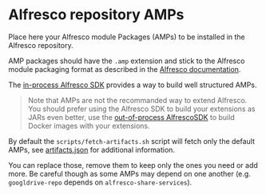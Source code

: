 # Alfresco repository AMPs

Place here your Alfresco module Packages (AMPs) to be installed in the Alfresco
repository.

AMP packages should have the `.amp` extension and stick to the Alfresco module
packaging format as described in the [Alfresco documentation][amp].

The [in-process Alfresco SDK][sdk] provides a way to build well structured AMPs.

> Note that AMPs are not the recommanded way to extend Alfresco. You should
> prefer using the Alfresco SDK to build your extensions as JARs even better,
> use the [out-of-process AlfrescoSDK][oop] to
> build Docker images with your extensions.

By default the `scripts/fetch-artifacts.sh` script will fetch only the default
AMPs, see [artifacts.json](../artifacts.json) for additional information.

You can replace those, remove them to keep only the ones you need or add more.
Be careful though as some AMPs may depend on one another (e.g.
`googldrive-repo` depends on `alfresco-share-services`).

[sdk]: https://support.hyland.com/r/Alfresco/Alfresco-In-Process-SDK/4.10/Alfresco-In-Process-SDK/Introduction
[oop]: https://support.hyland.com/r/Alfresco/Alfresco-Content-Services/23.4/Alfresco-Content-Services/Develop/Out-of-Process-Extension-Points/Events-Extension-Point
[amp]: https://support.hyland.com/r/Alfresco/Alfresco-Content-Services/23.4/Alfresco-Content-Services/Develop/Extension-Packaging-Modules/Module-Package-Formats/Alfresco-Module-Package-AMP
